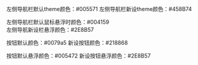 左侧导航栏默认theme颜色：#005571
左侧导航栏新设theme颜色：#458B74

左侧导航栏默认鼠标悬浮时颜色：#004159	
左侧导航新设栏悬浮颜色：#2E8B57

按钮默认颜色：#0079a5
新设按钮颜色：#218868

按钮默认悬浮颜色：#005472
新设按钮悬浮颜色：#2E8B57
